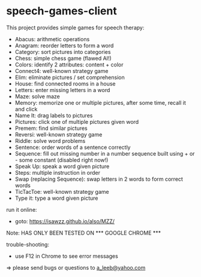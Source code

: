 # speech-games-client

This project provides simple games for speech therapy:

- Abacus: arithmetic operations
- Anagram: reorder letters to form a word
- Category: sort pictures into categories
- Chess: simple chess game (flawed AI!)
- Colors: identify 2 attributes: content + color 
- Connect4: well-known strategy game
- Elim: eliminate pictures / set comprehension
- House: find connected rooms in a house
- Letters: enter missing letters in a word
- Maze: solve maze
- Memory: memorize one or multiple pictures, after some time, recall it and click
- Name It: drag labels to pictures
- Pictures: click one of multiple pictures given word
- Premem: find similar pictures
- Reversi: well-known strategy game
- Riddle: solve word problems
- Sentence: order words of a sentence correctly
- Sequence: fill out missing number in a number sequence built using + or - some constant (disabled right now!)
- Speak Up: speak a word given picture
- Steps: multiple instruction in order
- Swap (replacing Sequence): swap letters in 2 words to form correct words
- TicTacToe: well-known strategy game
- Type it: type a word given picture

run it online:
- goto: https://isawzz.github.io/also/MZZ/

Note: HAS ONLY BEEN TESTED ON *** GOOGLE CHROME ***

trouble-shooting: 
- use F12 in Chrome to see error messages

=> please send bugs or questions to a_leeb@yahoo.com
